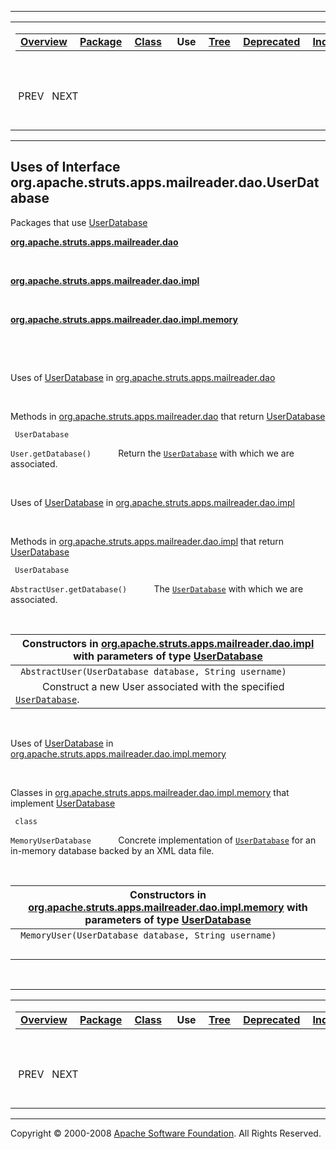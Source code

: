 ------------------------------------------------------------------------

<span id="navbar_top"></span> [](#skip-navbar_top "Skip navigation links")

<table>
<colgroup>
<col width="50%" />
<col width="50%" />
</colgroup>
<tbody>
<tr class="odd">
<td align="left"><span id="navbar_top_firstrow"></span>
<table>
<tbody>
<tr class="odd">
<td align="left"><a href="../../../../../../../overview-summary.html.md"><strong>Overview</strong></a> </td>
<td align="left"><a href="../package-summary.html.md"><strong>Package</strong></a> </td>
<td align="left"><a href="../../../../../../../org/apache/struts/apps/mailreader/dao/UserDatabase.html.md" title="interface in org.apache.struts.apps.mailreader.dao"><strong>Class</strong></a> </td>
<td align="left"> <strong>Use</strong> </td>
<td align="left"><a href="../package-tree.html.md"><strong>Tree</strong></a> </td>
<td align="left"><a href="../../../../../../../deprecated-list.html.md"><strong>Deprecated</strong></a> </td>
<td align="left"><a href="../../../../../../../index-all.html.md"><strong>Index</strong></a> </td>
<td align="left"><a href="../../../../../../../help-doc.html.md"><strong>Help</strong></a> </td>
</tr>
</tbody>
</table></td>
<td align="left"></td>
</tr>
<tr class="even">
<td align="left"> PREV   NEXT</td>
<td align="left"><a href="../../../../../../../index.html.md?org/apache/struts/apps/mailreader/dao//class-useUserDatabase.html"><strong>FRAMES</strong></a>    <a href="UserDatabase.html"><strong>NO FRAMES</strong></a>    
<a href="../../../../../../../allclasses-noframe.html.md"><strong>All Classes</strong></a></td>
</tr>
</tbody>
</table>

<span id="skip-navbar_top"></span>

------------------------------------------------------------------------

**Uses of Interface
 org.apache.struts.apps.mailreader.dao.UserDatabase**
-----------------------------------------------------

Packages that use [UserDatabase](../../../../../../../org/apache/struts/apps/mailreader/dao/UserDatabase.html.md "interface in org.apache.struts.apps.mailreader.dao")

[**org.apache.struts.apps.mailreader.dao**](#org.apache.struts.apps.mailreader.dao)

  

[**org.apache.struts.apps.mailreader.dao.impl**](#org.apache.struts.apps.mailreader.dao.impl)

  

[**org.apache.struts.apps.mailreader.dao.impl.memory**](#org.apache.struts.apps.mailreader.dao.impl.memory)

  

 

<span id="org.apache.struts.apps.mailreader.dao"></span>

Uses of [UserDatabase](../../../../../../../org/apache/struts/apps/mailreader/dao/UserDatabase.html.md "interface in org.apache.struts.apps.mailreader.dao") in [org.apache.struts.apps.mailreader.dao](../../../../../../../org/apache/struts/apps/mailreader/dao/package-summary.html)

 

Methods in [org.apache.struts.apps.mailreader.dao](../../../../../../../org/apache/struts/apps/mailreader/dao/package-summary.html.md) that return [UserDatabase](../../../../../../../org/apache/struts/apps/mailreader/dao/UserDatabase.html "interface in org.apache.struts.apps.mailreader.dao")

` UserDatabase`

`User.getDatabase()`
           Return the [`UserDatabase`](../../../../../../../org/apache/struts/apps/mailreader/dao/UserDatabase.html.md "interface in org.apache.struts.apps.mailreader.dao") with which we are associated.

 

<span id="org.apache.struts.apps.mailreader.dao.impl"></span>

Uses of [UserDatabase](../../../../../../../org/apache/struts/apps/mailreader/dao/UserDatabase.html.md "interface in org.apache.struts.apps.mailreader.dao") in [org.apache.struts.apps.mailreader.dao.impl](../../../../../../../org/apache/struts/apps/mailreader/dao/impl/package-summary.html)

 

Methods in [org.apache.struts.apps.mailreader.dao.impl](../../../../../../../org/apache/struts/apps/mailreader/dao/impl/package-summary.html.md) that return [UserDatabase](../../../../../../../org/apache/struts/apps/mailreader/dao/UserDatabase.html "interface in org.apache.struts.apps.mailreader.dao")

` UserDatabase`

`AbstractUser.getDatabase()`
           The [`UserDatabase`](../../../../../../../org/apache/struts/apps/mailreader/dao/UserDatabase.html.md "interface in org.apache.struts.apps.mailreader.dao") with which we are associated.

 

| Constructors in [org.apache.struts.apps.mailreader.dao.impl](../../../../../../../org/apache/struts/apps/mailreader/dao/impl/package-summary.html.md) with parameters of type [UserDatabase](../../../../../../../org/apache/struts/apps/mailreader/dao/UserDatabase.html "interface in org.apache.struts.apps.mailreader.dao") |
|------------------------------------------------------------------------------------------------------------------------------------------------------------------------------------------------------------------------------------------------------------------------------------------------------------------------------|
| ` AbstractUser(UserDatabase database, String username)`                                                                                                                                                                                                                                                                      
            Construct a new User associated with the specified [`UserDatabase`](../../../../../../../org/apache/struts/apps/mailreader/dao/UserDatabase.html.md "interface in org.apache.struts.apps.mailreader.dao").                                                                                                            |

 

<span id="org.apache.struts.apps.mailreader.dao.impl.memory"></span>

Uses of [UserDatabase](../../../../../../../org/apache/struts/apps/mailreader/dao/UserDatabase.html.md "interface in org.apache.struts.apps.mailreader.dao") in [org.apache.struts.apps.mailreader.dao.impl.memory](../../../../../../../org/apache/struts/apps/mailreader/dao/impl/memory/package-summary.html)

 

Classes in [org.apache.struts.apps.mailreader.dao.impl.memory](../../../../../../../org/apache/struts/apps/mailreader/dao/impl/memory/package-summary.html.md) that implement [UserDatabase](../../../../../../../org/apache/struts/apps/mailreader/dao/UserDatabase.html "interface in org.apache.struts.apps.mailreader.dao")

` class`

`MemoryUserDatabase`
           Concrete implementation of [`UserDatabase`](../../../../../../../org/apache/struts/apps/mailreader/dao/UserDatabase.html.md "interface in org.apache.struts.apps.mailreader.dao") for an in-memory database backed by an XML data file.

 

| Constructors in [org.apache.struts.apps.mailreader.dao.impl.memory](../../../../../../../org/apache/struts/apps/mailreader/dao/impl/memory/package-summary.html.md) with parameters of type [UserDatabase](../../../../../../../org/apache/struts/apps/mailreader/dao/UserDatabase.html "interface in org.apache.struts.apps.mailreader.dao") |
|--------------------------------------------------------------------------------------------------------------------------------------------------------------------------------------------------------------------------------------------------------------------------------------------------------------------------------------------|
| ` MemoryUser(UserDatabase database, String username)`                                                                                                                                                                                                                                                                                      
                                                                                                                                                                                                                                                                                                                                             |

 

------------------------------------------------------------------------

<span id="navbar_bottom"></span> [](#skip-navbar_bottom "Skip navigation links")

<table>
<colgroup>
<col width="50%" />
<col width="50%" />
</colgroup>
<tbody>
<tr class="odd">
<td align="left"><span id="navbar_bottom_firstrow"></span>
<table>
<tbody>
<tr class="odd">
<td align="left"><a href="../../../../../../../overview-summary.html.md"><strong>Overview</strong></a> </td>
<td align="left"><a href="../package-summary.html.md"><strong>Package</strong></a> </td>
<td align="left"><a href="../../../../../../../org/apache/struts/apps/mailreader/dao/UserDatabase.html.md" title="interface in org.apache.struts.apps.mailreader.dao"><strong>Class</strong></a> </td>
<td align="left"> <strong>Use</strong> </td>
<td align="left"><a href="../package-tree.html.md"><strong>Tree</strong></a> </td>
<td align="left"><a href="../../../../../../../deprecated-list.html.md"><strong>Deprecated</strong></a> </td>
<td align="left"><a href="../../../../../../../index-all.html.md"><strong>Index</strong></a> </td>
<td align="left"><a href="../../../../../../../help-doc.html.md"><strong>Help</strong></a> </td>
</tr>
</tbody>
</table></td>
<td align="left"></td>
</tr>
<tr class="even">
<td align="left"> PREV   NEXT</td>
<td align="left"><a href="../../../../../../../index.html.md?org/apache/struts/apps/mailreader/dao//class-useUserDatabase.html"><strong>FRAMES</strong></a>    <a href="UserDatabase.html"><strong>NO FRAMES</strong></a>    
<a href="../../../../../../../allclasses-noframe.html.md"><strong>All Classes</strong></a></td>
</tr>
</tbody>
</table>

<span id="skip-navbar_bottom"></span>

------------------------------------------------------------------------

Copyright © 2000-2008 [Apache Software Foundation](http://www.apache.org/). All Rights Reserved.
